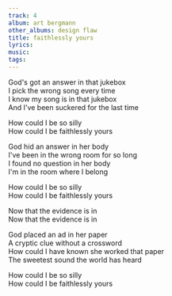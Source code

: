 ```yaml
---
track: 4
album: art bergmann
other_albums: design flaw
title: faithlessly yours
lyrics: 
music: 
tags: 
---
```

God's got an answer in that jukebox  
I pick the wrong song every time  
I know my song is in that jukebox  
And I've been suckered for the last time  
  
How could I be so silly  
How could I be faithlessly yours  
  
God hid an answer in her body  
I've been in the wrong room for so long  
I found no question in her body  
I'm in the room where I belong  
  
How could I be so silly  
How could I be faithlessly yours  
  
Now that the evidence is in  
Now that the evidence is in  
  
God placed an ad in her paper  
A cryptic clue without a crossword  
How could I have known she worked that paper  
The sweetest sound the world has heard  
  
How could I be so silly  
How could I be faithlessly yours  
